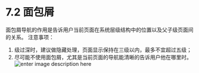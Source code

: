 # 7.2 面包屑

面包屑导航的作用是告诉用户当前页面在系统层级结构中的位置以及父子级页面间的关系。
注意事项：
1. 级过深时，建议做隐藏处理，页面显示保持在三级以内，最多不宜超过五级；
2. 尽可能不使用面包屑，尤其是当前页面的导航能清晰的告诉用户他在哪里时。
![enter image description here](https://os.alipayobjects.com/rmsportal/uJPTOTAzNbKEfBKJbZmG.png)
